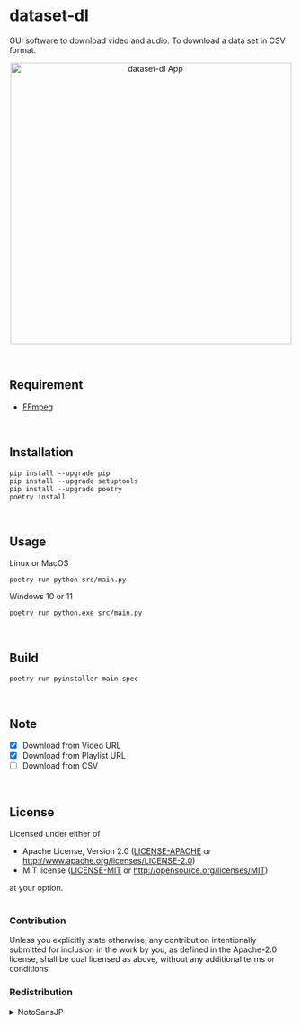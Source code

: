 # dataset-dl

GUI software to download video and audio.
To download a data set in CSV format.

<p align="center">
    <img src="https://user-images.githubusercontent.com/38586357/147847093-95ffbfed-6ea6-4f42-9e2d-192913b5acf7.png" alt="dataset-dl App" width="500px">
</p>
<br>


## Requirement

* [FFmpeg](https://ffmpeg.org/)  
<br>


## Installation

```
pip install --upgrade pip
pip install --upgrade setuptools
pip install --upgrade poetry
poetry install
```
<br>


## Usage

Linux or MacOS    
```
poetry run python src/main.py
```

Windows 10 or 11
```
poetry run python.exe src/main.py
```
<br>


## Build

```
poetry run pyinstaller main.spec
```
<br>


## Note

- [x] Download from Video URL
- [x] Download from Playlist URL
- [ ] Download from CSV  
<br>


## License

Licensed under either of

- Apache License, Version 2.0 ([LICENSE-APACHE](LICENSE-APACHE) or http://www.apache.org/licenses/LICENSE-2.0)
- MIT license ([LICENSE-MIT](LICENSE-MIT) or http://opensource.org/licenses/MIT)

at your option.  
<br>


### Contribution

Unless you explicitly state otherwise, any contribution intentionally submitted for inclusion in the work by you, as defined in the Apache-2.0 license, shall be dual licensed as above, without any additional terms or conditions.

### Redistribution

<details>
<summary>NotoSansJP</summary>

[SIL OPEN FONT LICENSE Version 1.1](resources/fonts/OFL.txt)
```
├── resources  
│   ├── fonts  
│   │   ├── NotoSansJP-Regular.otf  
│   │   └── OFL.txt
```
</details>